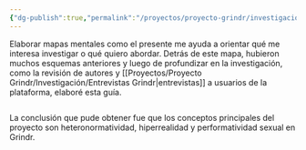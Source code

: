 ```yaml
---
{"dg-publish":true,"permalink":"/proyectos/proyecto-grindr/investigacion/mapa-conceptual/","created":"2025-02-27T12:14:19.761-05:00","updated":"2025-03-19T22:13:07.939-05:00"}
---
```


Elaborar mapas mentales como el presente me ayuda a orientar qué me interesa investigar o qué quiero abordar. Detrás de este mapa, hubieron muchos esquemas anteriores y luego de profundizar en la investigación, como la revisión de autores y [[Proyectos/Proyecto Grindr/Investigación/Entrevistas Grindr\|entrevistas]] a usuarios de la plataforma, elaboré esta guía.
<div class="svg-container" style="display: flex; justify-content: center; align-items: center; width: 100%;"></div>

<script>
fetch("https://brunomoo.github.io/Grindr_web/digitalgarden/img/Mapa_Grindr_final_______.svg")
  .then(response => response.text())
  .then(svg => {
    // Inyecta el SVG en el contenedor
    document.querySelector(".svg-container").innerHTML = svg;

    // Asegura que el SVG ocupe el 100% del ancho y alto del contenedor
    const svgElement = document.querySelector(".svg-container svg");
    if (svgElement) {
      svgElement.style.width = "100%";
      svgElement.style.height = "100%";
    }
  })
  .catch(error => {
    console.error("Error al cargar el SVG:", error);
  });
</script>


La conclusión que pude obtener fue que los conceptos principales del proyecto son heteronormatividad, hiperrealidad y performatividad sexual en Grindr.